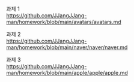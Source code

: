 과제 1 <br>
https://github.com/JJangJJang-man/homework/blob/main/avatars/avatars.md

과제 2 <br>
https://github.com/JJangJJang-man/homework/blob/main/naver/naver/naver.md

과제 3 <br>
https://github.com/JJangJJang-man/homework/blob/main/apple/apple/apple.md
